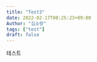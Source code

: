 ```yaml
---
title: "Test3"
date: 2022-02-17T08:25:23+09:00
Author: "김소랑"
tags: ["test"]
draft: false
---
```


테스트
